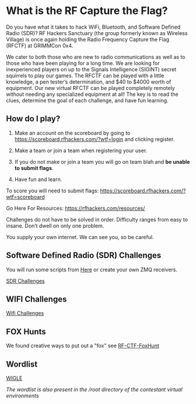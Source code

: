 # What is the RF Capture the Flag?

Do you have what it takes to hack WiFi, Bluetooth, and Software Defined Radio (SDR)?
RF Hackers Sanctuary (the group formerly known as Wireless Village) is once again holding the Radio Frequency Capture the Flag (RFCTF) at GRIMMCon 0x4.

We cater to both those who are new to radio communications as well as to those who have been playing for a long time. We are looking for inexperienced players on up to the Signals Intelligence (SIGINT) secret squirrels to play our games. The RFCTF can be played with a little knowledge, a pen tester’s determination, and $40 to $4000 worth of equipment.  Our new virtual RFCTF can be played completely remotely without needing any specialized equipment at all!  The key is to read the clues, determine the goal of each challenge, and have fun learning.

## How do I play?

1. Make an account on the scoreboard by going to https://scoreboard.rfhackers.com/?wtf=login and clicking register.

2. Make a team or join a team when registering your user.

3. If you do not make or join a team you will go on team blah and **be unable to submit flags**.

4. Have fun and learn.


To score you will need to submit flags: https://scoreboard.rfhackers.com/?wtf=scoreboard

Go Here For Resources: https://rfhackers.com/resources/

Challenges do not have to be solved in order. Difficulty ranges from easy to insane. Don’t dwell on only one problem.

You supply your own internet. We can see you, so be careful.


## Software Defined Radio (SDR) Challenges

You will run some scripts from [Here](https://github.com/rfhs/rfctf-sdr-tools) or create your own ZMQ receivers.

[SDR Challenges](https://github.com/rfhs/rfhs-wiki/wiki/RF-CTF-SoftwareDefinedRadio-Challenges)

## WIFI Challenges

[Wifi Challenges](https://github.com/rfhs/rfhs-wiki/wiki/RF-CTF-WIFI-Challenges)

## FOX Hunts

We found creative ways to put out a "fox" see [RF-CTF-FoxHunt](RF-CTF-FoxHunt)

## Wordlist

[WIGLE](https://github.com/rfhs/rfctf-files/raw/master/wordlist/wigle.words)


*The wordlist is also present in the /root directory of the contestant virtual environments*
